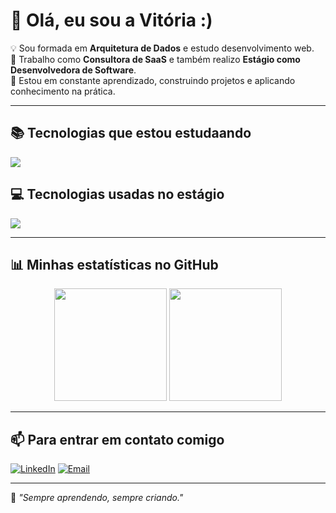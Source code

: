 # 🌟 Olá, eu sou a Vitória :)

💡 Sou formada em **Arquitetura de Dados** e estudo desenvolvimento web.  
💼 Trabalho como **Consultora de SaaS** e também realizo **Estágio como Desenvolvedora de Software**.  
🚀 Estou em constante aprendizado, construindo projetos e aplicando conhecimento na prática.

---

## 📚 Tecnologias que estou estudaando
<div>
  <img src="https://skillicons.dev/icons?i=javascript,nodejs,python,java" />
</div>

## 💻 Tecnologias usadas no estágio
<div>
  <img src="https://skillicons.dev/icons?i=typescript,angular,tailwind,php,postgres" />
</div>

---

## 📊 Minhas estatísticas no GitHub
<div align="center">
  <img height="180em" src="https://github-readme-stats.vercel.app/api?username=vitoriacomiran&show_icons=true&theme=radical&count_private=true" />
  <img height="180em" src="https://github-readme-stats.vercel.app/api/top-langs/?username=vitoriacomiran&layout=compact&theme=radical" />
</div>

---

## 📫 Para entrar em contato comigo
[![LinkedIn](https://img.shields.io/badge/LinkedIn-Vitoria%20Comiran-blue?logo=linkedin)](https://www.linkedin.com/in/vitoriacomiran/)
[![Email](https://img.shields.io/badge/Email-comiran.vitoria@gmail.com-red?style=flat)](mailto:comiran.vitoria@gmail.com)

---

💬 _"Sempre aprendendo, sempre criando."_  

